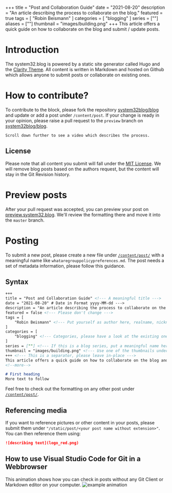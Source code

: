 +++
title = "Post and Collaboration Guide"
date = "2021-08-20"
description = "An article describing the process to collaborate on the blog."
featured = true
tags = [
    "Robin Beismann"
]
categories = [
    "blogging"
]
series = [""]
aliases = [""]
thumbnail = "images/building.png"
+++
This article offers a quick guide on how to collaborate on the blog and submit / update posts.
<!--more-->

# Introduction
The system32.blog is powered by a static site generator called Hugo and the [Clarity Theme](https://github.com/chipzoller/hugo-clarity).
All content is written in Markdown and hosted on Github which allows anyone to submit posts or collaborate on existing ones.

# How to contribute?
To contribute to the block, please fork the repository [system32blog/blog](https://github.com/system32blog/blog) and update or add a post under `/content/post`.
If your change is ready in your opinion, please raise a pull request to the `preview` branch on [system32blog/blog](https://github.com/system32blog/blog).

`Scroll down further to see a video which describes the process.`

## License
Please note that all content you submit will fall under the [MIT License](https://github.com/system32blog/blog/blob/preview/LICENSE). We will remove blog posts based on the authors request, but the content will stay in the Git Revision history.

# Preview posts
After your pull request was accepted, you can preview your post on [preview.system32.blog](https://preview.system32.blog).
We'll review the formatting there and move it into the `master` branch.

# Posting
To submit a new post, please create a new file under [`/content/post/`](https://github.com/system32blog/blog/tree/preview/content/post) with a meaningful name like `whataregrouppolicypreferences.md`.
The post needs a set of metadata information, please follow this guidance.
## Syntax
```markdown
+++
title = "Post and Collaboration Guide" <!--- A meaningful title --->
date = "2021-08-20" # Date in Format yyyy-MM-dd --->
description = "An article describing the process to collaborate on the blog." <!--- A short description for the search engine --->
featured = false <!--- Please don't change --->
tags = [
    "Robin Beismann" <!--- Put yourself as author here, realname, nickname or github username is fine --->
]
categories = [
    "blogging" <!--- Categories, please have a look at the existing ones or invent a new one if there is none that fits --->
]
series = [""] <!--- If this is a blog series, put a meaningful name here, otherwise leave empty --->
thumbnail = "images/building.png" <!--- Use one of the thumbnails under /images/ or submit a new one. Please note that you need to have the rights on it. --->
+++ <!--- This is a separator, please leave in-place --->
This article offers a quick guide on how to collaborate on the blog and submit / update posts. <!--- The preview line the start page, please leave the next line in-place --->
<!--more--> 

# First heading
More text to follow
```

Feel free to check out the formatting on any other post under [`/content/post/`](https://github.com/system32blog/blog/tree/preview/content/post).

## Referencing media
If you want to reference pictures or other content in your posts, please submit them under ``"/static/post/<your post name without extension>"``.
You can then reference them using:
```markdown
![describing text](logo_red.png)
```

## How to use Visual Studio Code for Git in a Webbrowser
This animation shows how you can check in posts without any Git Client or Markdown editor on your computer.
![example animation](howtopost.gif)